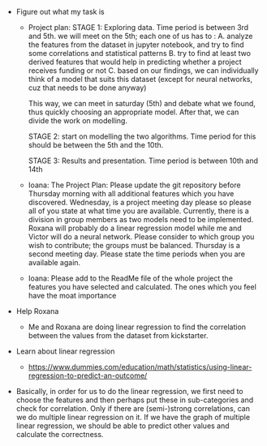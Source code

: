 * Figure out what my task is

  * Project plan: 
    STAGE 1: Exploring data.
    Time period is between 3rd and 5th. we will meet on the 5th; each one of us has to :
    A. analyze the features from the dataset in jupyter notebook, and try to find some correlations and statistical patterns 
    B. try to find at least two derived features that would help in predicting whether a project receives funding or not
    C. based on our findings, we can individually think of a model that suits this dataset (except for neural networks, cuz that needs to be done anyway)

    This way, we can meet in saturday (5th) and debate what we found, thus quickly choosing an appropriate model.
    After that, we can divide the work on modelling. 

    STAGE 2: start on modelling the two algorithms. Time period for this should be between the 5th and the 10th.

    STAGE 3: Results and presentation. Time period is between 10th and 14th

  * Ioana: The Project Plan: Please update the git repository before Thursday morning with all additional features which you have discovered. Wednesday, is a project meeting day please so please all of you state at what time you are available. Currently, there is a division in group members as two models need to be implemented. Roxana will probably do a linear regression model while me and Victor will do a neural network. Please consider to which group you wish to contribute; the groups must be balanced. Thursday is a second meeting day. Please state the time periods when you are available again.

  * Ioana: Please add to the ReadMe file of the whole project the features you have selected and calculated. The ones which you feel have the moat importance

* Help Roxana

  * Me and Roxana are doing linear regression to find the correlation between the values from the dataset from kickstarter.

* Learn about linear regression

  * https://www.dummies.com/education/math/statistics/using-linear-regression-to-predict-an-outcome/

* Basically, in order for us to do the linear regression, we first need to choose the features and then perhaps put these in sub-categories and check for correlation. Only if there are (semi-)strong correlations, can we do multiple linear regression on it. If we have the graph of multiple linear regression, we should be able to predict other values and calculate the correctness.
